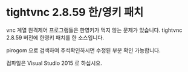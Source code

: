# tightvnc 2.8.59 한/영키 패치

vnc 계열 원격제어 프로그램들은 한영키가 먹지 않는 문제가 있습니다.
tightvnc 2.8.59 버전에 한영키 패치를 한 소스입니다.

pirogom 으로 검색하여 주석확인하시면 수정된 부분 확인 가능합니다.

컴파일은 Visual Studio 2015 로 하십시요.
